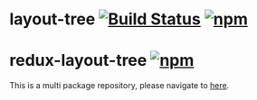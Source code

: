layout-tree [![Build Status](https://travis-ci.org/usirin/layout-tree.svg?branch=master)](https://travis-ci.org/usirin/layout-tree) [![npm](https://img.shields.io/npm/v/layout-tree.svg?maxAge=2592000)](https://www.npmjs.com/package/layout-tree)
===========

redux-layout-tree [![npm](https://img.shields.io/npm/v/redux-layout-tree.svg?maxAge=2592000)](https://www.npmjs.com/package/redux-layout-tree)
=================

This is a multi package repository, please navigate to [here](packages/layout-tree).
